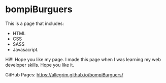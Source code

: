 # bompiBurguers
This is a page that includes:
- HTML
- CSS
- SASS
- Javasacript.

Hi!!! Hope you like my page. I made this page when I was learning my web developer skills. Hope you like it.

GitHub Pages: https://allegrim.github.io/bompiBurguers/
